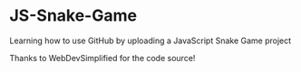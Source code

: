 # JS-Snake-Game
Learning how to use GitHub by uploading a JavaScript Snake Game project

Thanks to WebDevSimplified for the code source!
